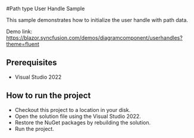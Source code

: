 #Path type User Handle Sample

This sample demonstrates how to initialize the user handle with path data.

Demo link:
https://blazor.syncfusion.com/demos/diagramcomponent/userhandles?theme=fluent

## Prerequisites

* Visual Studio 2022

## How to run the project

* Checkout this project to a location in your disk.
* Open the solution file using the Visual Studio 2022.
* Restore the NuGet packages by rebuilding the solution.
* Run the project.
